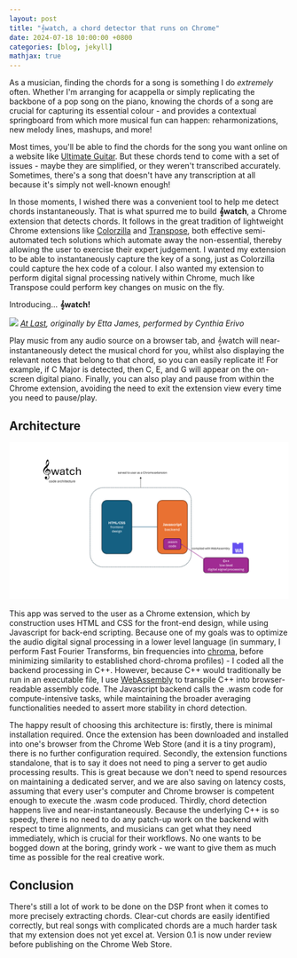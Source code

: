 ```yaml
---
layout: post
title: "𝄞watch, a chord detector that runs on Chrome"
date: 2024-07-18 10:00:00 +0800
categories: [blog, jekyll]
mathjax: true
---
```


As a musician, finding the chords for a song is something I do *extremely* often. Whether I'm arranging for acappella or simply replicating the backbone of a pop song on the piano, knowing the chords of a song are crucial for capturing its essential colour - and provides a contextual springboard from which more musical fun can happen: reharmonizations, new melody lines, mashups, and more!

Most times, you'll be able to find the chords for the song you want online on a website like [Ultimate Guitar](https://www.ultimate-guitar.com). But these chords tend to come with a set of issues - maybe they are simplified, or they weren't transcribed accurately. Sometimes, there's a song that doesn't have any transcription at all because it's simply not well-known enough! 

In those moments, I wished there was a convenient tool to help me detect chords instantaneously. That is what spurred me to build **𝄞watch**, a Chrome extension that detects chords. It follows in the great tradition of lightweight Chrome extensions like [Colorzilla](https://www.colorzilla.com/chrome/) and [Transpose](https://transpose.video), both effective semi-automated tech solutions which automate away the non-essential, thereby allowing the user to exercise their expert judgement. I wanted my extension to be able to instantaneously capture the key of a song, just as Colorzilla could capture the hex code of a colour. I also wanted my extension to perform digital signal processing natively within Chrome, much like Transpose could perform key changes on music on the fly.

Introducing... **𝄞watch!**

![](/assets/swatch_atlast_demo.gif)
*[At Last](https://www.youtube.com/watch?v=HUwhPN5-9bk), originally by Etta James, performed by Cynthia Erivo*


Play music from any audio source on a browser tab, and 𝄞watch will near-instantaneously detect the musical chord for you, whilst also displaying the relevant notes that belong to that chord, so you can easily replicate it! For example, if C Major is detected, then C, E, and G will appear on the on-screen digital piano. Finally, you can also play and pause from within the Chrome extension, avoiding the need to exit the extension view every time you need to pause/play.

## Architecture

![](/assets/swatch_codearchi.png)


This app was served to the user as a Chrome extension, which by construction uses HTML and CSS for the front-end design, while using Javascript for back-end scripting. Because one of my goals was to optimize the audio digital signal processing in a lower level language (in summary, I perform Fast Fourier Transforms, bin frequencies into [chroma](https://en.wikipedia.org/wiki/Chroma_feature), before minimizing similarity to established chord-chroma profiles) - I coded all the backend processing in C++. However, because C++ would traditionally be run in an executable file, I use [WebAssembly](https://webassembly.org) to transpile C++ into browser-readable assembly code. The Javascript backend calls the .wasm code for compute-intensive tasks, while maintaining the broader averaging functionalities needed to assert more stability in chord detection.

The happy result of choosing this architecture is: firstly, there is minimal installation required. Once the extension has been downloaded and installed into one's browser from the Chrome Web Store (and it is a tiny program), there is no further configuration required. Secondly, the extension functions standalone, that is to say it does not need to ping a server to get audio processing results. This is great because we don't need to spend resources on maintaining a dedicated server, and we are also saving on latency costs, assuming that every user's computer and Chrome browser is competent enough to execute the .wasm code produced. Thirdly, chord detection happens live and near-instantaneously. Because the underlying C++ is so speedy, there is no need to do any patch-up work on the backend with respect to time alignments, and musicians can get what they need immediately, which is crucial for their workflows. No one wants to be bogged down at the boring, grindy work - we want to give them as much time as possible for the real creative work.

## Conclusion

There's still a lot of work to be done on the DSP front when it comes to more precisely extracting chords. Clear-cut chords are easily identified correctly, but real songs with complicated chords are a much harder task that my extension does not yet excel at. Version 0.1 is now under review before publishing on the Chrome Web Store.